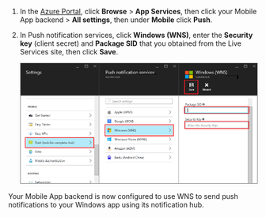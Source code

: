 
1. In the [Azure Portal]( https://azure.portal.com/), click **Browse** > **App Services**, then click your Mobile App backend > **All settings**, then under **Mobile** click **Push**.

2. In Push notification services, click **Windows (WNS)**, enter the **Security key** (client secret) and **Package SID** that you obtained from the Live Services site, then click **Save**.

    ![Set the GCM API key in the portal](./media/app-service-mobile-configure-wns/mobile-push-wns-credentials.png)

Your Mobile App backend is now configured to use WNS to send push notifications to your Windows app using its notification hub.
